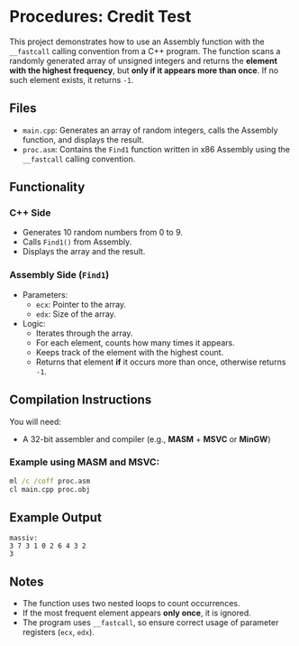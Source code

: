 # Procedures: Credit Test

This project demonstrates how to use an Assembly function with the `__fastcall` calling convention from a C++ program. The function scans a randomly generated array of unsigned integers and returns the **element with the highest frequency**, but **only if it appears more than once**. If no such element exists, it returns `-1`.

## Files

- `main.cpp`: Generates an array of random integers, calls the Assembly function, and displays the result.
- `proc.asm`: Contains the `Find1` function written in x86 Assembly using the `__fastcall` calling convention.

## Functionality

### C++ Side
- Generates 10 random numbers from 0 to 9.
- Calls `Find1()` from Assembly.
- Displays the array and the result.

### Assembly Side (`Find1`)
- Parameters:
  - `ecx`: Pointer to the array.
  - `edx`: Size of the array.
- Logic:
  - Iterates through the array.
  - For each element, counts how many times it appears.
  - Keeps track of the element with the highest count.
  - Returns that element **if** it occurs more than once, otherwise returns `-1`.

## Compilation Instructions

You will need:
- A 32-bit assembler and compiler (e.g., **MASM** + **MSVC** or **MinGW**)

### Example using MASM and MSVC:
```bat
ml /c /coff proc.asm
cl main.cpp proc.obj
```

## Example Output

```
massiv:
3 7 3 1 0 2 6 4 3 2
3
```

## Notes

- The function uses two nested loops to count occurrences.
- If the most frequent element appears **only once**, it is ignored.
- The program uses `__fastcall`, so ensure correct usage of parameter registers (`ecx`, `edx`).
